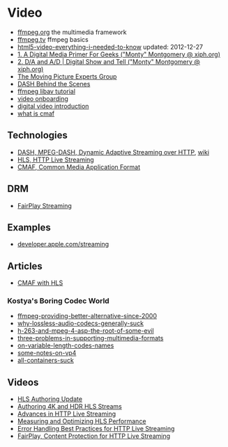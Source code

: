 # Video

- [ffmpeg.org](https://www.ffmpeg.org/) the multimedia framework
- [ffmpeg.tv](http://ffmpeg.tv/) ffmpeg basics
- [html5-video-everything-i-needed-to-know](http://ronallo.com/blog/html5-video-everything-i-needed-to-know/) updated: 2012-12-27
- [1. A Digital Media Primer For Geeks ("Monty" Montgomery @ xiph.org)](https://youtu.be/FG9jemV1T7I)
- [2. D/A and A/D | Digital Show and Tell ("Monty" Montgomery @ xiph.org)](https://youtu.be/cIQ9IXSUzuM)
- [The Moving Picture Experts Group](https://mpeg.chiariglione.org/)
- [DASH Behind the Scenes](https://mpeg.chiariglione.org/news/dash-behind-scenes)
- [ffmpeg libav tutorial](https://github.com/leandromoreira/ffmpeg-libav-tutorial)
- [video onboarding](https://www.eyevinntechnology.se/#/onboarding)
- [digital video introduction](https://github.com/leandromoreira/digital_video_introduction)
- [what is cmaf](https://www.wowza.com/blog/what-is-cmaf)

## Technologies

- [DASH, MPEG-DASH, Dynamic Adaptive Streaming over HTTP](https://www.encoding.com/mpeg-dash/), [wiki](https://en.wikipedia.org/wiki/Dynamic_Adaptive_Streaming_over_HTTP)
- [HLS, HTTP Live Streaming](https://developer.apple.com/streaming/)
- [CMAF, Common Media Application Format](https://blogs.akamai.com/2016/06/cmaf-what-it-is-and-why-it-may-change-your-ott-future.html)

## DRM

- [FairPlay Streaming](https://developer.apple.com/streaming/fps/)

## Examples

- [developer.apple.com/streaming](https://developer.apple.com/streaming/examples/)

## Articles

- [CMAF with HLS](https://developer.apple.com/documentation/http_live_streaming/about_the_common_media_application_format_with_http_live_streaming)

### Kostya's Boring Codec World

- [ffmpeg-providing-better-alternative-since-2000](https://codecs.multimedia.cx/2009/09/ffmpeg-providing-better-alternative-since-2000/)
- [why-lossless-audio-codecs-generally-suck](https://codecs.multimedia.cx/2010/11/why-lossless-audio-codecs-generally-suck/)
- [h-263-and-mpeg-4-asp-the-root-of-some-evil](https://codecs.multimedia.cx/2017/11/h-263-and-mpeg-4-asp-the-root-of-some-evil/)
- [three-problems-in-supporting-multimedia-formats](https://codecs.multimedia.cx/2017/08/three-problems-in-supporting-multimedia-formats/)
- [on-variable-length-codes-names](https://codecs.multimedia.cx/2016/05/on-variable-length-codes-names/)
- [some-notes-on-vp4](https://codecs.multimedia.cx/2015/03/some-notes-on-vp4/)
- [all-containers-suck](https://codecs.multimedia.cx/2014/03/all-containers-suck/)

## Videos

- [HLS Authoring Update](https://developer.apple.com/videos/play/wwdc2017/515/)
- [Authoring 4K and HDR HLS Streams](https://developer.apple.com/videos/play/tech-talks/501/)
- [Advances in HTTP Live Streaming](https://developer.apple.com/videos/play/wwdc2017/504)
- [Measuring and Optimizing HLS Performance](https://developer.apple.com/videos/play/wwdc2018/502)
- [Error Handling Best Practices for HTTP Live Streaming](https://developer.apple.com/videos/play/wwdc2017/514)
- [FairPlay, Content Protection for HTTP Live Streaming](https://developer.apple.com/videos/play/wwdc2015/502/)
